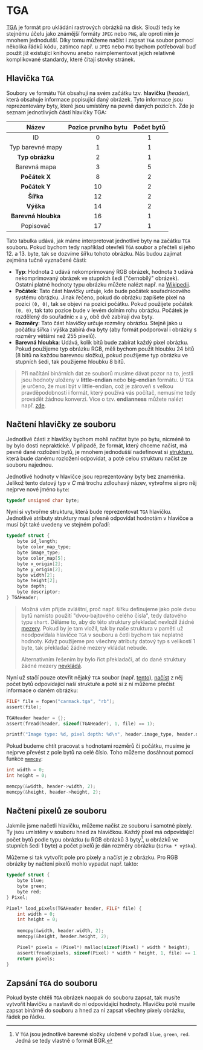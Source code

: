 # TGA
[TGA](https://en.wikipedia.org/wiki/Truevision_TGA) je formát pro ukládání rastrových obrázků na
disk. Slouží tedy ke stejnému účelu jako známější formáty `JPEG` nebo `PNG`, ale oproti nim je
mnohem jednodušší. Díky tomu můžeme načíst i zapsat `TGA` soubor pomocí několika řádků kódu, zatímco
např. u `JPEG` nebo `PNG` bychom potřebovali buď použít již existující knihovnu anebo naimplementovat
jejich relativně komplikované standardy, které čítají stovky stránek.

## Hlavička `TGA`
Soubory ve formátu `TGA` obsahují na svém začátku tzv. **hlavičku** (*header*), která obsahuje informace
popisující daný obrázek. Tyto informace jsou reprezentovány byty, které jsou umístěny na pevně
daných pozicích. Zde je seznam jednotlivých částí hlavičky TGA:

| Název | Pozice prvního bytu | Počet bytů |
|:---:|:---:|:---:|
| ID | 0 | 1 |
| Typ barevné mapy | 1 | 1 |
| **Typ obrázku** | 2 | 1 |
| Barevná mapa | 3 | 5 |
| **Počátek X** | 8 | 2 |
| **Počátek Y** | 10 | 2 |
| **Šířka** | 12 | 2 |
| **Výška** | 14 | 2 |
| **Barevná hloubka** | 16 | 1 |
| Popisovač | 17 | 1 |

Tato tabulka udává, jak máme interpretovat jednotlivé byty na začátku `TGA` souboru. Pokud bychom tedy
například otevřeli `TGA` soubor a přečteli si jeho 12. a 13. byte, tak se dozvíme šířku tohoto obrázku. 
Nás budou zajímat zejména tučně vyznačené části:
- **Typ**: Hodnota `2` udává nekomprimovaný RGB obrázek, hodnota `3` udává nekomprimovaný
obrázek ve stupních šedi ("černobílý" obrázek). Ostatní platné hodnoty typu obrázku můžete nalézt
např. na [Wikipedii](https://en.wikipedia.org/wiki/Truevision_TGA).
- **Počátek**: Tato část hlavičky určuje, kde bude počátek souřadnicového systému obrázku. Jinak
řečeno, pokud do obrázku zapíšete pixel na pozici `(0, 0)`, tak se objeví na pozici počátku. Pokud
použijete počátek `(0, 0)`, tak tato pozice bude v levém dolním rohu obrázku. Počátek je rozdělený
do souřadnic `x` a `y`, obě dvě zabírají dva byty.
- **Rozměry**: Tato část hlavičky určuje rozměry obrázku. Stejně jako u počátku šířka i výška
zabírá dva byty (aby formát podporoval i obrázky s rozměry většími než 255 pixelů).
- **Barevná hloubka**: Udává, kolik bitů bude zabírat každý pixel obrázku. Pokud použijeme typ obrázku
RGB, měli bychom použít hloubku 24 bitů (8 bitů na každou barevnou složku), pokud použijeme typ
obrázku ve stupních šedi, tak použijeme hloubku 8 bitů.

> Při načítání binárních dat ze souborů musíme dávat pozor na to, jestli jsou hodnoty uloženy v
> **little-endian** nebo **big-endian** formátu. U `TGA` je určeno, že musí být v little-endian, což je
> zároveň s velkou pravděpodobností i formát, který používá vás počítač, nemusíme tedy provádět žádnou
> konverzi. Více o tzv. **endianness** můžete nalézt např. [zde](https://en.wikipedia.org/wiki/Endianness).

## Načtení hlavičky ze souboru
Jednotlivé části z hlavičky bychom mohli načítat byte po bytu, nicméně to by bylo dosti nepraktické.
V případě, že formát, který chceme načíst, má pevně dané rozložení bytů, je mnohem jednodušší
nadefinovat si [strukturu](../struktury/struktury.md), která bude danému rozložení odpovídat, a poté
celou strukturu načíst ze souboru najednou.

Jednotlivé hodnoty v hlavičce jsou reprezentovány byty bez znaménka. Jelikož tento datový typ v *C*
má trochu zdlouhavý název, vytvořme si pro něj nejprve nové jméno `byte`:
```c
typedef unsigned char byte;
```

Nyní si vytvořme strukturu, která bude reprezentovat `TGA` hlavičku. Jednotlivé atributy struktury
musí přesně odpovídat hodnotám v hlavičce a musí být také uvedeny ve stejném pořadí:
```c
typedef struct {
    byte id_length;
    byte color_map_type;
    byte image_type;
    byte color_map[5];
    byte x_origin[2];
    byte y_origin[2];
    byte width[2];
    byte height[2];
    byte depth;
    byte descriptor;
} TGAHeader;
```

> Možná vám přijde zvláštní, proč např. šířku definujeme jako pole dvou bytů namísto použití
> "dvou-bajtového celého čísla", tedy datového typu `short`. Děláme to, aby do této struktury překladač
> nevložil žádné [mezery](../struktury/struktury.md#reprezentace-struktury-v-paměti). Pokud by je tam
> vložil, tak by naše struktura v paměti už neodpovídala hlavičce `TGA` v souboru a četli bychom tak
> neplatné hodnoty. Když použijeme pro všechny atributy datový typ s velikostí 1 byte, tak překladač
> žádné mezery vkládat nebude.
> 
> Alternativním řešením by bylo říct překladači, ať do dané struktury žádné mezery
> [nevkládá](https://stackoverflow.com/a/40642888/1107768).

Nyní už stačí pouze otevřít nějaký `TGA` soubor (např. [tento](../../static/img/carmack.tga)),
[načíst](../soubory/cteni_ze_souboru.md) z něj počet bytů odpovídající naší struktuře
a poté si z ní můžeme přečíst informace o daném obrázku:
```c
FILE* file = fopen("carmack.tga", "rb");
assert(file);

TGAHeader header = {};
assert(fread(header, sizeof(TGAHeader), 1, file) == 1);

printf("Image type: %d, pixel depth: %d\n", header.image_type, header.depth);
```

Pokud budeme chtít pracovat s hodnotami rozměrů či počátku, musíme je nejprve převést z pole bytů
na celé číslo. Toho můžeme dosáhnout pomocí funkce [`memcpy`](https://devdocs.io/c/string/byte/memcpy):
```c
int width = 0;
int height = 0;

memcpy(&width, header->width, 2);
memcpy(&height, header->height, 2);
```

## Načtení pixelů ze souboru
Jakmile jsme načetli hlavičku, můžeme načíst ze souboru i samotné pixely. Ty jsou umístěny v souboru
hned za hlavičkou. Každý pixel má odpovídající počet bytů podle typu obrázku (u RGB obrázků 3 byty[^1],
u obrázků ve stupních šedi 1 byte) a počet pixelů je dán rozměry obrázku (`šířka * výška`).

[^1]: V `TGA` jsou jednotlivé barevné složky uložené v pořadí `blue`, `green`, `red`. Jedná se tedy
vlastně o formát BGR.

Můžeme si tak vytvořit pole pro pixely a načíst je z obrázku. Pro RGB obrázky by načtení pixelů
mohlo vypadat např. takto: 
```c
typedef struct {
    byte blue;
    byte green;
    byte red;
} Pixel;

Pixel* load_pixels(TGAHeader header, FILE* file) {
    int width = 0;
    int height = 0;
    
    memcpy(&width, header.width, 2);
    memcpy(&height, header.height, 2);

    Pixel* pixels = (Pixel*) malloc(sizeof(Pixel) * width * height);
    assert(fread(pixels, sizeof(Pixel) * width * height, 1, file) == 1);
    return pixels;
}
```

## Zapsání `TGA` do souboru
Pokud byste chtěli `TGA` obrázek naopak do souboru zapsat, tak musíte vytvořit hlavičku a nastavit
do ní odpovídající hodnoty. Hlavičku poté musíte zapsat binárně do souboru a hned za ní zapsat
všechny pixely obrázku, řádek po řádku.
